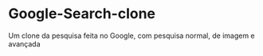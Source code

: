 # Google-Search-clone
Um clone da pesquisa feita no Google, com pesquisa normal, de imagem e avançada
